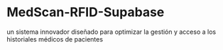# MedScan-RFID-Supabase
un sistema innovador diseñado para optimizar la gestión y acceso a los historiales médicos de pacientes
